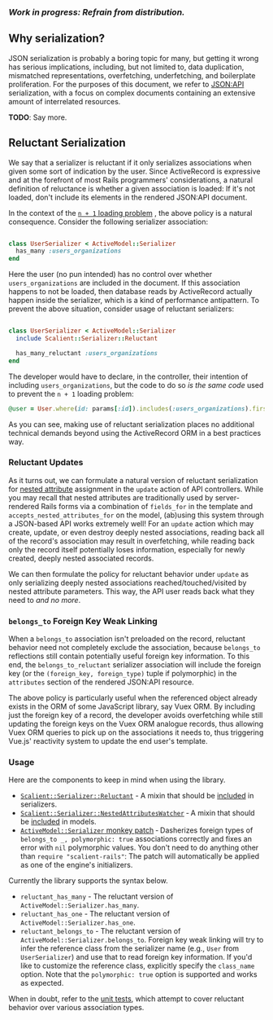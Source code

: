 ### *Work in progress: Refrain from distribution.*

## Why serialization?

JSON serialization is probably a boring topic for many, but getting it wrong has serious implications, including, but
not limited to, data duplication, mismatched representations, overfetching, underfetching, and boilerplate
proliferation. For the purposes of this document, we refer to [JSON:API](https://jsonapi.org/) serialization, with a
focus on complex documents containing an extensive amount of interrelated resources.

**TODO**: Say more.

## Reluctant Serialization

We say that a serializer is reluctant if it only serializes associations when given some sort of indication by the user.
Since ActiveRecord is expressive and at the forefront of most Rails programmers' considerations, a natural definition of
reluctance is whether a given association is loaded: If it's not loaded, don't include its elements in the rendered
JSON:API document.

In the context of
the [`n + 1` loading problem](https://stackoverflow.com/questions/97197/what-is-the-n1-selects-problem-in-orm-object-relational-mapping)
, the above policy is a natural consequence. Consider the following serializer association:

```ruby

class UserSerializer < ActiveModel::Serializer
  has_many :users_organizations
end
```

Here the user (no pun intended) has no control over whether `users_organizations` are included in the document. If this
association happens to not be loaded, then database reads by ActiveRecord actually happen inside the serializer, which
is a kind of performance antipattern. To prevent the above situation, consider usage of reluctant serializers:

```ruby

class UserSerializer < ActiveModel::Serializer
  include Scalient::Serializer::Reluctant

  has_many_reluctant :users_organizations
end
```

The developer would have to declare, in the controller, their intention of including `users_organizations`, but the code
to do so *is the same code* used to prevent the `n + 1` loading problem:

```ruby
@user = User.where(id: params[:id]).includes(:users_organizations).first
```

As you can see, making use of reluctant serialization places no additional technical demands beyond using the
ActiveRecord ORM in a best practices way.

### Reluctant Updates

As it turns out, we can formulate a natural version of reluctant serialization for
[nested attribute](https://api.rubyonrails.org/v6.1.0/classes/ActiveRecord/NestedAttributes/ClassMethods.html)
assignment in the `update` action of API controllers. While you may recall that nested attributes are traditionally used
by server-rendered Rails forms via a combination of `fields_for` in the template and `accepts_nested_attributes_for` on
the model, (ab)using this system through a JSON-based API works extremely well! For an `update` action which may create,
update, or even destroy deeply nested associations, reading back all of the record's association may result in
overfetching, while reading back only the record itself potentially loses information, especially for newly created,
deeply nested associated records.

We can then formulate the policy for reluctant behavior under `update` as only serializing deeply nested associations
reached/touched/visited by nested attribute parameters. This way, the API user reads back what they need to *and no
more*.

### `belongs_to` Foreign Key Weak Linking

When a `belongs_to` association isn't preloaded on the record, reluctant behavior need not completely exclude the
association, because `belongs_to` reflections still contain potentially useful foreign key information. To this end, the
`belongs_to_reluctant` serializer association will include the foreign key (or the `(foreign_key, foreign_type)` tuple
if polymorphic) in the `attributes` section of the rendered JSON:API resource.

The above policy is particularly useful when the referenced object already exists in the ORM of some JavaScript library,
say Vuex ORM. By including just the foreign key of a record, the developer avoids overfetching while still updating the
foreign keys on the Vuex ORM analogue records, thus allowing Vuex ORM queries to pick up on the associations it needs
to, thus triggering Vue.js' reactivity system to update the end user's template.

### Usage

Here are the components to keep in mind when using the library.

* [`Scalient::Serializer::Reluctant`](../app/serializers/concerns/scalient/serializer/reluctant.rb) - A mixin that
  should be
  [included](https://github.com/scalient/scalient-rails/blob/main/spec/support/test_app/app/serializers/application_serializer.rb#L4)
  in serializers.
* [`Scalient::Serializer::NestedAttributesWatcher`](../app/serializers/concerns/scalient/serializer/nested_attributes_watcher.rb)
  &dash; A mixin that should be
  [included](https://github.com/scalient/scalient-rails/blob/main/spec/support/test_app/app/models/user.rb#L4)
  in models.
* [`ActiveModel::Serializer` monkey patch](../config/initializers/active_model_serializers.rb) &dash; Dasherizes foreign
  types of `belongs_to _, polymorphic: true` associations correctly and fixes an error with `nil` polymorphic values.
  You don't need to do anything other than `require "scalient-rails"`: The patch will automatically be applied as one of
  the engine's initializers.

Currently the library supports the syntax below.

* `reluctant_has_many` - The reluctant version of `ActiveModel::Serializer.has_many`.
* `reluctant_has_one` - The reluctant version of `ActiveModel::Serializer.has_one`.
* `reluctant_belongs_to` - The reluctant version of `ActiveModel::Serializer.belongs_to`. Foreign key weak linking will
  try to infer the reference class from the serializer name (e.g., `User` from `UserSerializer`) and use that to read
  foreign key information. If you'd like to customize the reference class, explicitly specify the `class_name` option.
  Note that the `polymorphic: true` option is supported and works as expected.

When in doubt, refer to the [unit tests](../spec/serializers/reluctant_serialization_spec.rb), which attempt to cover
reluctant behavior over various association types.
